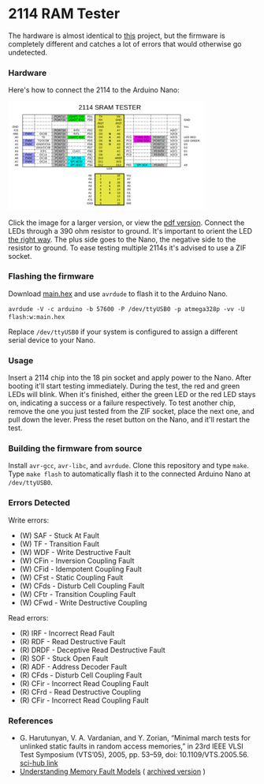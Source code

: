 # 2114 RAM Tester

The hardware is almost identical to [this](https://github.com/gpimblott/SRAM2114_Tester) project,
but the firmware is completely different and catches a lot of errors that would otherwise go
undetected.

### Hardware

Here's how to connect the 2114 to the Arduino Nano:

<img src="doc/ramtest2114.png" width=400></img>

Click the image for a larger version, or view the [pdf version](doc/ramtest2114.pdf).
Connect the LEDs through a 390 ohm resistor to ground.
It's important to orient the LED [the right way](https://www.switchelectronics.co.uk/blogs/news/led-polarity-basic-guide).
The plus side goes to the Nano, the negative side to the resistor to ground.
To ease testing multiple 2114s it's advised to use a ZIF socket.

### Flashing the firmware

Download [main.hex](https://github.com/ivop/ramtest2114/raw/refs/heads/master/main.hex) and use ```avrdude``` to flash it to the Arduino Nano.

```
avrdude -V -c arduino -b 57600 -P /dev/ttyUSB0 -p atmega328p -vv -U flash:w:main.hex
````

Replace ```/dev/ttyUSB0``` if your system is configured to assign a different serial device to your Nano.

### Usage

Insert a 2114 chip into the 18 pin socket and apply power to the Nano.
After booting it'll start testing immediately.
During the test, the red and green LEDs will blink.
When it's finished, either the green LED or the red LED stays on, indicating a success or a failure respectively.
To test another chip, remove the one you just tested from the ZIF socket, place the next one, and pull down the lever.
Press the reset button on the Nano, and it'll restart the test.

### Building the firmware from source

Install ```avr-gcc```, ```avr-libc```, and ```avrdude```.
Clone this repository and type ```make```.
Type ```make flash``` to automatically flash it to the connected Arduino Nano at ```/dev/ttyUSB0```.

### Errors Detected

Write errors:

* (W) SAF - Stuck At Fault
* (W) TF - Transition Fault
* (W) WDF - Write Destructive Fault
* (W) CFin - Inversion Coupling Fault
* (W) CFid - Idempotent Coupling Fault
* (W) CFst - Static Coupling Fault
* (W) CFds - Disturb Cell Coupling Fault
* (W) CFtr - Transition Coupling Fault
* (W) CFwd - Write Destructive Coupling

Read errors:

* (R) IRF - Incorrect Read Fault
* (R) RDF - Read Destructive Fault
* (R) DRDF - Deceptive Read Destructive Fault
* (R) SOF - Stuck Open Fault
* (R) ADF - Address Decoder Fault
* (R) CFds - Disturb Cell Coupling Fault
* (R) CFir - Incorrect Read Coupling Fault
* (R) CFrd - Read Destructive Coupling
* (R) CFir - Incorrect Read Coupling Fault

### References

* G. Harutunyan, V. A. Vardanian, and Y. Zorian, “Minimal march tests for unlinked static faults in random access memories,”
in 23rd IEEE VLSI Test Symposium (VTS’05), 2005, pp. 53–59, doi: 10.1109/VTS.2005.56.
[sci-hub link](https://sci-hub.se/10.1109/VTS.2005.56)
* [Understanding Memory Fault Models](https://www.embedded.com/understanding-memory-fault-models/)
( [archived version](https://web.archive.org/web/20240420233156/https://www.embedded.com/understanding-memory-fault-models/) )
